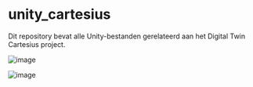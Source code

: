 # unity_cartesius
Dit repository bevat alle Unity-bestanden gerelateerd aan het Digital Twin Cartesius project.

![image](https://github.com/Cartesius-Unity/cartesius-unity-latest/assets/94844750/373ad417-5185-46f4-a2e6-98103ff988c2)

![image](https://github.com/Cartesius-Unity/cartesius-unity-latest/assets/94844750/c9fe055f-de8a-4602-be77-c71854340827)
